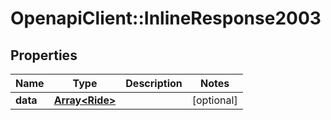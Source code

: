 # OpenapiClient::InlineResponse2003

## Properties
Name | Type | Description | Notes
------------ | ------------- | ------------- | -------------
**data** | [**Array&lt;Ride&gt;**](Ride.md) |  | [optional] 



